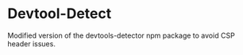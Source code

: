 # Devtool-Detect
 Modified version of the devtools-detector npm package to avoid CSP header issues.

